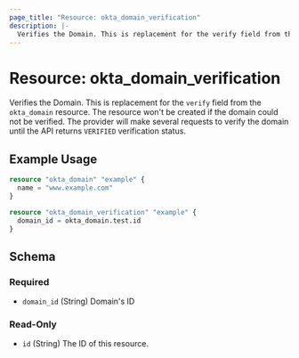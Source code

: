 ```yaml
---
page_title: "Resource: okta_domain_verification"
description: |-
  Verifies the Domain. This is replacement for the verify field from the okta_domain resource. The resource won't be created if the domain could not be verified. The provider will make several requests to verify the domain until the API returns VERIFIED verification status.
---
```


# Resource: okta_domain_verification

Verifies the Domain. This is replacement for the `verify` field from the `okta_domain` resource. The resource won't be created if the domain could not be verified. The provider will make several requests to verify the domain until the API returns `VERIFIED` verification status.

## Example Usage

```terraform
resource "okta_domain" "example" {
  name = "www.example.com"
}

resource "okta_domain_verification" "example" {
  domain_id = okta_domain.test.id
}
```

<!-- schema generated by tfplugindocs -->
## Schema

### Required

- `domain_id` (String) Domain's ID

### Read-Only

- `id` (String) The ID of this resource.


